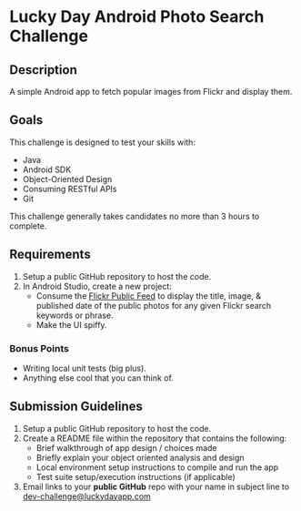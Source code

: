 # Lucky Day Android Photo Search Challenge

## Description 

A simple Android app to fetch popular images from Flickr and display them.

## Goals

This challenge is designed to test your skills with:

* Java
* Android SDK
* Object-Oriented Design 
* Consuming RESTful APIs
* Git

This challenge generally takes candidates no more than 3 hours to complete.

## Requirements

1. Setup a public GitHub repository to host the code.
2. In Android Studio, create a new project:
   - Consume the [Flickr Public Feed](https://www.flickr.com/services/feeds/docs/photos_public/) to display the title, image, & published date of the public photos for any given Flickr search keywords or phrase.
   - Make the UI spiffy.

### Bonus Points

* Writing local unit tests (big plus).
* Anything else cool that you can think of.

## Submission Guidelines

1. Setup a public GitHub repository to host the code.
2. Create a README file within the repository that contains the following:
   - Brief walkthrough of app design / choices made
   - Briefly explain your object oriented analysis and design
   - Local environment setup instructions to compile and run the app
   - Test suite setup/execution instructions (if applicable) 
3. Email links to your **public GitHub** repo with your name in subject line to [dev-challenge@luckydayapp.com](mailto:dev-challenge@luckydayapp.com)